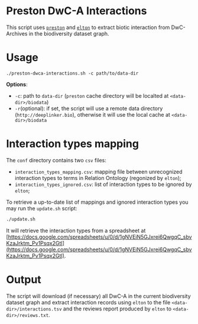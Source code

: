 # Preston DwC-A Interactions 

This script uses [`preston`]() and [`elton`]() to extract biotic interaction from DwC-Archives in the biodiversity dataset graph.

# Usage


```
./preston-dwca-interactions.sh -c path/to/data-dir
```

**Options**:
 - `-c`: path to `data-dir` (`preston` cache directory will be localted at `<data-dir>/biodata`)
 - `-r`(optional): if set, the script will use a remote data directory (`http://deeplinker.bio`), otherwise it will use the local cache at `<data-dir>/biodata`

# Interaction types mapping

The `conf` directory contains two `csv` files:
- `interaction_types_mapping.csv`: mapping file between unrecognized interaction types to terms in Relation Ontology (regonized by `elton`);
- `interaction_types_ignored.csv`: list of interaction types to be ignored by `elton`;

To retrieve a up-to-date list of mappings and ignored interaction types you may run the `update.sh` script:
```bash
./update.sh
```

It will retrieve the interaction types from a spreadsheet at [https://docs.google.com/spreadsheets/u/0/d/1gNVEiN5GJxrei6QwgqC_sbvKzaJrktm_Pv1Psqx2GtI](https://docs.google.com/spreadsheets/u/0/d/1gNVEiN5GJxrei6QwgqC_sbvKzaJrktm_Pv1Psqx2GtI).


# Output

The script will download (if necessary) all DwC-A in the current biodiversity dataset graph and extract interaction records using `elton` to the file `<data-dir>/interactions.tsv` and the reviews report produced by `elton` to `<data-dir>/reviews.txt`.





